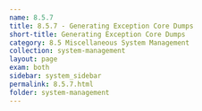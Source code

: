 ```yaml
---
name: 8.5.7
title: 8.5.7 - Generating Exception Core Dumps
short-title: Generating Exception Core Dumps
category: 8.5 Miscellaneous System Management
collection: system-management
layout: page
exam: both
sidebar: system_sidebar
permalink: 8.5.7.html
folder: system-management
---
```


